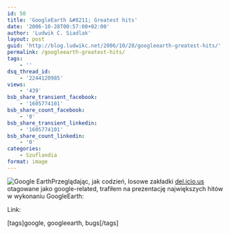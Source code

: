 ```yaml
---
id: 50
title: 'GoogleEarth &#8211; Greatest hits'
date: '2006-10-28T00:57:00+02:00'
author: 'Ludwik C. Siadlak'
layout: post
guid: 'http://blog.ludwikc.net/2006/10/28/googleearth-greatest-hits/'
permalink: /googleearth-greatest-hits/
tags:
    - ''
dsq_thread_id:
    - '2244120985'
views:
    - '439'
bsb_share_transient_facebook:
    - '1605774101'
bsb_share_count_facebook:
    - '0'
bsb_share_transient_linkedin:
    - '1605774101'
bsb_share_count_linkedin:
    - '0'
categories:
    - Szuflandia
format: image
---
```


![Google Earth](http://personaldevelopment.pl/wp-content/uploads/2006/10/googleearth11.gif)Przeglądając, jak codzień, losowe zakładki [del.icio.us](https://delicious.com/) otagowane jako google-related, trafiłem na prezentację największych hitów w wykonaniu GoogleEarth:

<div style="text-align: center"></div>Link: <http://www.youtube.com/watch?v=JBqCrnmFATc>

\[tags\]google, googleearth, bugs\[/tags\]